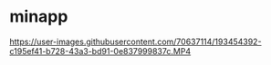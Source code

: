 # minapp


https://user-images.githubusercontent.com/70637114/193454392-c195ef41-b728-43a3-bd91-0e837999837c.MP4

